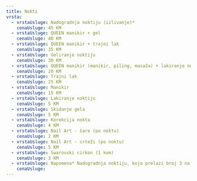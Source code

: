 ```yaml
---
title: Nokti
vrsta:
  - vrstaUsluge: Nadogradnja noktiju (izlivanje)*
    cenaUsluge: 45 KM
  - vrstaUsluge: QUEEN manikir + gel
    cenaUsluge: 40 KM
  - vrstaUsluge: QUEEN manikir + trajni lak
    cenaUsluge: 35 KM
  - vrstaUsluge: Geliranje noktiju
    cenaUsluge: 30 KM
  - vrstaUsluge: QUEEN manikir (manikir, piling, masaža) + lakiranje noktiju
    cenaUsluge: 20 KM
  - vrstaUsluge: Trajni lak
    cenaUsluge: 25 KM
  - vrstaUsluge: Manikir
    cenaUsluge: 15 KM
  - vrstaUsluge: Lakiranje noktiju
    cenaUsluge: 5 KM
  - vrstaUsluge: Skidanje gela
    cenaUsluge: 5 KM
  - vrstaUsluge: Korekcija nokta
    cenaUsluge: 4 KM
  - vrstaUsluge: Nail Art - šare (po noktu)
    cenaUsluge: 2 KM
  - vrstaUsluge: Nail Art - crteži (po noktu)
    cenaUsluge: 5 KM
  - vrstaUsluge: Swarovski cirkon (1 kom)
    cenaUsluge: 3 KM
  - vrstaUsluge: Napomena* Nadogradnja noktiju, koja prelazi broj 3 na šablonu, naplaćuje se 50% više.
    cenaUsluge:
---
```

